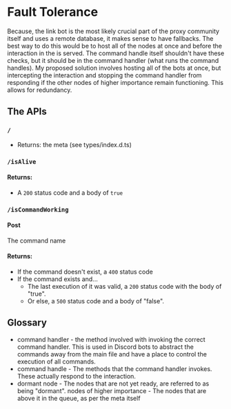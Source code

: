 # Fault Tolerance

Because, the link bot is the most likely crucial part of the proxy community itself and uses a remote database, it makes sense to have fallbacks. The best way to do this would be to host all of the nodes at once and before the interaction in the is served. The command handle itself shouldn't have these checks, but it should be in the command handler (what runs the command handles). My proposed solution involves hosting all of the bots at once, but intercepting the interaction and stopping the command handler from responding if the other nodes of higher importance remain functioning. This allows for redundancy.

## The APIs

### `/`

-   Returns: the meta (see types/index.d.ts)

### `/isAlive`

#### Returns:

-   A `200` status code and a body of `true`

### `/isCommandWorking`

#### Post

The command name

#### Returns:

-   If the command doesn't exist, a `400` status code
-   If the command exists and...
    -   The last execution of it was valid, a `200` status code with the body of "true".
    -   Or else, a `500` status code and a body of "false".

## Glossary

-   command handler - the method involved with invoking the correct command handler. This is used in Discord bots to abstract the commands away from the main file and have a place to control the execution of all commands.
-   command handle - The methods that the command handler invokes. These actually respond to the interaction.
-   dormant node - The nodes that are not yet ready, are referred to as being "dormant".
    nodes of higher importance - The nodes that are above it in the queue, as per the meta itself
